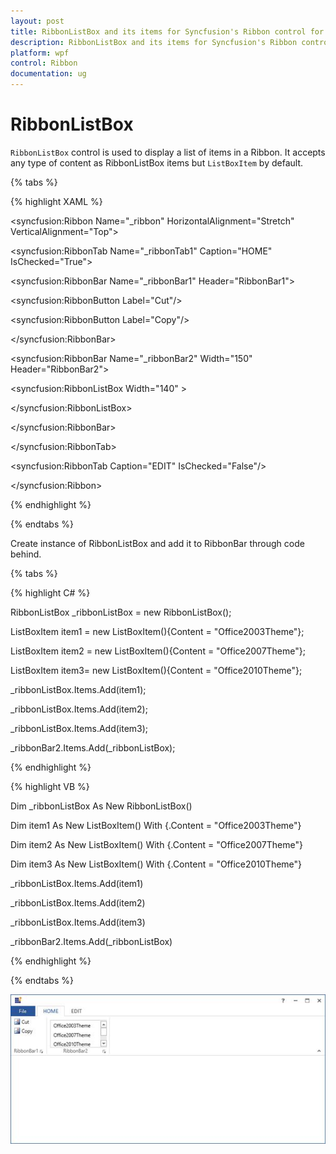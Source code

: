 ```yaml
---
layout: post
title: RibbonListBox and its items for Syncfusion's Ribbon control for WPF
description: RibbonListBox and its items for Syncfusion's Ribbon control for WPF
platform: wpf
control: Ribbon
documentation: ug
---
```

# RibbonListBox

`RibbonListBox` control is used to display a list of items in a Ribbon. It accepts any type of content as RibbonListBox items but `ListBoxItem` by default.


{% tabs %}

{% highlight XAML %}

<syncfusion:Ribbon Name="_ribbon" HorizontalAlignment="Stretch" VerticalAlignment="Top">

<syncfusion:RibbonTab Name="_ribbonTab1" Caption="HOME"  IsChecked="True">

<syncfusion:RibbonBar Name="_ribbonBar1" Header="RibbonBar1">

<syncfusion:RibbonButton   Label="Cut"/>

<syncfusion:RibbonButton   Label="Copy"/>

</syncfusion:RibbonBar>

<syncfusion:RibbonBar  Name="_ribbonBar2" Width="150" Header="RibbonBar2">

<syncfusion:RibbonListBox  Width="140" >

<ListBoxItem Content="Office2003Theme"/>

<ListBoxItem Content="Office2007Theme"/>

<ListBoxItem Content="Office2010Theme"/>

</syncfusion:RibbonListBox>                

</syncfusion:RibbonBar>

</syncfusion:RibbonTab>

<syncfusion:RibbonTab Caption="EDIT"  IsChecked="False"/>

</syncfusion:Ribbon>

{% endhighlight %}

{% endtabs %}

Create instance of RibbonListBox and add it to RibbonBar through code behind.

{% tabs %}

{% highlight C# %}

RibbonListBox _ribbonListBox = new RibbonListBox();

ListBoxItem item1 = new ListBoxItem(){Content = "Office2003Theme"};

ListBoxItem item2 = new ListBoxItem(){Content = "Office2007Theme"};

ListBoxItem item3= new ListBoxItem(){Content = "Office2010Theme"};

_ribbonListBox.Items.Add(item1);

_ribbonListBox.Items.Add(item2);

_ribbonListBox.Items.Add(item3);

_ribbonBar2.Items.Add(_ribbonListBox);

{% endhighlight %}

{% highlight VB %}

Dim _ribbonListBox As New RibbonListBox()

Dim item1 As New ListBoxItem() With {.Content = "Office2003Theme"}

Dim item2 As New ListBoxItem() With {.Content = "Office2007Theme"}

Dim item3 As New ListBoxItem() With {.Content = "Office2010Theme"}

_ribbonListBox.Items.Add(item1)

_ribbonListBox.Items.Add(item2)

_ribbonListBox.Items.Add(item3)

_ribbonBar2.Items.Add(_ribbonListBox)

{% endhighlight %}

{% endtabs %}

![](RibbonListBox_images/RibbonListBox_img1.jpeg)


